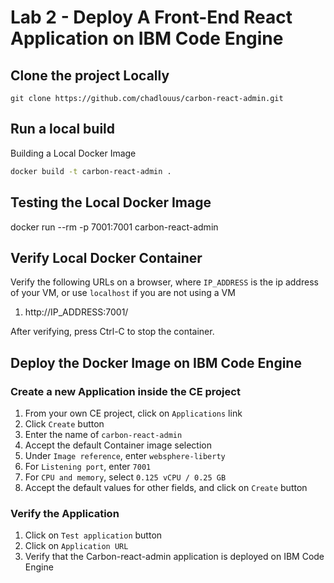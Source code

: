 # Lab 2 - Deploy A Front-End React Application on IBM Code Engine
## Clone the project Locally
```
git clone https://github.com/chadlouus/carbon-react-admin.git
```
## Run a local build
Building a Local Docker Image
```sh
docker build -t carbon-react-admin .
```
## Testing the Local Docker Image
docker run --rm -p 7001:7001 carbon-react-admin

## Verify Local Docker Container
Verify the following URLs on a browser, where `IP_ADDRESS` is the ip address of your VM, or use `localhost` if you are not using a VM
1. http://IP_ADDRESS:7001/

After verifying, press Ctrl-C to stop the container.

## Deploy the Docker Image on IBM Code Engine

### Create a new Application inside the CE project
1. From your own CE project, click on `Applications` link
1. Click `Create` button
1. Enter the name of `carbon-react-admin`
1. Accept the default Container image selection
1. Under `Image reference`, enter `websphere-liberty`
1. For `Listening port`, enter `7001`
7. For `CPU and memory`, select `0.125 vCPU / 0.25 GB`
8. Accept the default values for other fields, and click on `Create` button

### Verify the Application
1. Click on `Test application` button
2. Click on `Application URL`
3. Verify that the Carbon-react-admin application is deployed on IBM Code Engine

